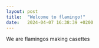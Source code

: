 ```yaml
---
layout: post
title:  "Welcome to flamingo!"
date:   2024-04-07 16:38:39 +0200
---
```

We are flamingos making casettes


